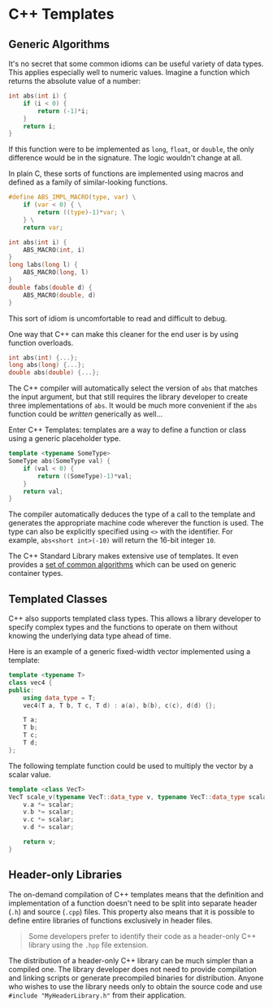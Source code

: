# C++ Templates

## Generic Algorithms

It's no secret that some common idioms can be useful variety of data types. This applies especially well to numeric values. Imagine a function which returns the absolute value of a number:

```c++
int abs(int i) {
	if (i < 0) {
		return (-1)*i;
	}
	return i;
}
```

If this function were to be implemented as `long`, `float`, or `double`, the only difference would be in the signature. The logic wouldn't change at all. 

In plain C, these sorts of functions are implemented using macros and defined as a family of similar-looking functions. 
```c
#define ABS_IMPL_MACRO(type, var) \
	if (var < 0) { \
		return ((type)-1)*var; \
	} \
	return var;

int abs(int i) {
	ABS_MACRO(int, i)
}
long labs(long l) {
	ABS_MACRO(long, l)
}
double fabs(double d) {
	ABS_MACRO(double, d)
}
```
This sort of idiom is uncomfortable to read and difficult to debug.

One way that C++ can make this cleaner for the end user is by using function overloads.
```c++
int abs(int) {...};
long abs(long) {...};
double abs(double) {...};
```
The C++ compiler will automatically select the version of `abs` that matches the input argument, but that still requires the library developer to create three implementations of `abs`. It would be much more convenient if the `abs` function could be _written_ generically as well...

Enter C++ Templates: templates are a way to define a function or class using a generic placeholder type. 
```c++
template <typename SomeType>
SomeType abs(SomeType val) {
	if (val < 0) {
		return ((SomeType)-1)*val;
	}
	return val;
}
```
The compiler automatically deduces the type of a call to the template and generates the appropriate machine code wherever the function is used. The type can also be explicitly specified using `<>` with the identifier. For example, `abs<short int>(-10)` will return the 16-bit integer `10`.

The C++ Standard Library makes extensive use of templates. It even provides a [set of common algorithms](https://en.cppreference.com/w/cpp/algorithm) which can be used on generic container types.

## Templated Classes
C++ also supports templated class types. This allows a library developer to specify complex types and the functions to operate on them without knowing the underlying data type ahead of time.

Here is an example of a generic fixed-width vector implemented using a template:
```c++
template <typename T>
class vec4 {
public:
	using data_type = T;
	vec4(T a, T b, T c, T d) : a(a), b(b), c(c), d(d) {};

	T a;
	T b;
	T c;
	T d;
};
```
The following template function could be used to multiply the vector by a scalar value.
```c++
template <class VecT>
VecT scale_v(typename VecT::data_type v, typename VecT::data_type scalar) {
	v.a *= scalar;
	v.b *= scalar;
	v.c *= scalar;
	v.d *= scalar;

	return v;
}
```

## Header-only Libraries

The on-demand compilation of C++ templates means that the definition and implementation of a function doesn't need to be split into separate header (`.h`) and source (`.cpp`) files. This property also means that it is possible to define entire libraries of functions exclusively in header files. 

> Some developers prefer to identify their code as a header-only C++ library using the `.hpp` file extension.

The distribution of a header-only C++ library can be much simpler than a compiled one. The library developer does not need to provide compilation and linking scripts or generate precompiled binaries for distribution. Anyone who wishes to use the library needs only to obtain the source code and use `#include "MyHeaderLibrary.h"` from their application.
